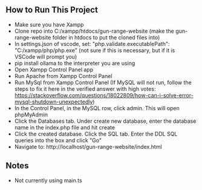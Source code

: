 ## How to Run This Project
- Make sure you have Xampp 
- Clone repo into C:/xampp/htdocs/gun-range-website (make the gun-range-website folder in htdocs to put the cloned files into)
- In settings.json of vscode, set: "php.validate.executablePath": "C:/xampp/php/php.exe" (not sure if this is necessary, but if it is VSCode will prompt you)
- pip install ollama to the interpreter you are using
- Open Xampp Control Panel app
- Run Apache from Xampp Control Panel 
- Run MySql from Xampp Control Panel (If MySQL will not run, follow the steps to fix it here in the verified answer with high votes: https://stackoverflow.com/questions/18022809/how-can-i-solve-error-mysql-shutdown-unexpectedly)
- In the Control Panel, in the MySQL row, click admin. This will open phpMyAdmin
- Click the Databases tab. Under create new database, enter the database name in the index.php file and hit create
- Click the created database. Click the SQL tab. Enter the DDL SQL queries into the box and click "Go"
- Navigate to: http://localhost/gun-range-website/index.html

## Notes
- Not currently using main.ts
